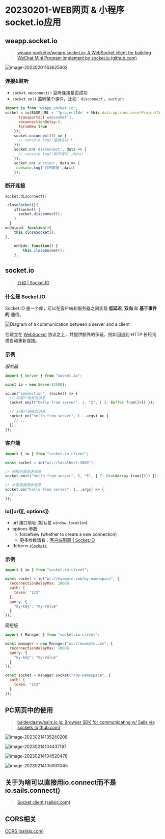 # 20230201-WEB网页 & 小程序socket.io应用

## weapp.socket.io 

> [weapp-socketio/weapp.socket.io: A WebSocket client for building WeChat Mini Program implement by socket.io (github.com)](https://github.com/weapp-socketio/weapp.socket.io#readme)

![image-20230201163625602](https://s2.loli.net/2023/02/01/8ykwWMcpzoPhRDb.png)

### 连接&监听

- `socket.onconnect()` 监听连接是否成功
- `socket.on()` 监听某个事件，比如：`disconnect` 、`auction`

```js
import io from 'weapp.socket.io';
socket = io(BASE_URL + '?projectId=' + this.data.options.assetProjectId,{
      transports:['websocket'],
      reconnectionDelay:5,
      forceNew:true
    });
    socket.onconnect(() => {
      // console.log('连接成功')
    });
    socket.on('disconnect', data => {
      // console.log('断开成功',data)
    });
    socket.on('auction', data => {
     console.log('监听数据',data)
    });
```

### 断开连接

`socket.disconnect()`

```js
 closeSocket(){
    if(socket) {
      socket.disconnect();
    }
  }
onUnload: function(){
    this.closeSocket();
},

    onHide: function() {
        this.closeSocket();
    },
```

## socket.io

> [介绍 | Socket.IO](https://socket.io/zh-CN/docs/v4/)

### 什么是 Socket.IO[](https://socket.io/zh-CN/docs/v4/#what-socketio-is)

Socket.IO 是一个库，可以在客户端和服务器之间实现 **低延迟**, **双向** 和 **基于事件的** 通信。

![Diagram of a communication between a server and a client](https://s2.loli.net/2023/02/02/JFGd3kNljbfsR48.png)

它建立在 [WebSocket](https://fr.wikipedia.org/wiki/WebSocket) 协议之上，并提供额外的保证，例如回退到 HTTP 长轮询或自动重新连接。

### 示例

*服务器*

```js
import { Server } from "socket.io";

const io = new Server(3000);

io.on("connection", (socket) => {
  // 向客户端发送消息
  socket.emit("hello from server", 1, "2", { 3: Buffer.from([4]) });

  // 从客户端接收消息
  socket.on("hello from server", (...args) => {
    // ...
  });
});
```

### 客户端

```js
import { io } from "socket.io-client";

const socket = io("ws://localhost:3000");

// 向服务器发送消息
socket.emit("hello from server", 5, "6", { 7: Uint8Array.from([8]) });

// 从服务器接收消息
socket.on("hello from server", (...args) => {
  // ...
});
```

### io([url]\[, options])

- url  接口地址 (默认是 `window.location`)
- options 参数 
  - forceNew  (whether to create a new connection)
  - 更多参数请看：[客户端配置 | Socket.IO](https://socket.io/zh-CN/docs/v4/client-options/#low-level-engine-options)
- Returns [`<Socket>`](https://socket.io/zh-CN/docs/v4/client-api/#socket)

### 示例

```js
import { io } from "socket.io-client";

const socket = io("ws://example.com/my-namespace", {
  reconnectionDelayMax: 10000,
  auth: {
    token: "123"
  },
  query: {
    "my-key": "my-value"
  }
});
```

简短版

```js
import { Manager } from "socket.io-client";

const manager = new Manager("ws://example.com", {
  reconnectionDelayMax: 10000,
  query: {
    "my-key": "my-value"
  }
});

const socket = manager.socket("/my-namespace", {
  auth: {
    token: "123"
  }
});
```

## PC网页中的使用

> [balderdashy/sails.io.js: Browser SDK for communicating w/ Sails via sockets (github.com)](https://github.com/balderdashy/sails.io.js)

![image-20230214135240206](https://s2.loli.net/2023/02/14/KUbRrt1ATf5mPXI.png)

![image-20230214104437187](https://s2.loli.net/2023/02/14/KXeB4taubGpf53A.png)

![image-20230214104520478](https://s2.loli.net/2023/02/14/jtePi9aqANsZ3Ey.png)

![image-20230214105003045](https://s2.loli.net/2023/02/14/9lpzRGUWBbw7OCM.png)

## 关于为啥可以直接用io.connect而不是io.sails.connect()

> [Socket client (sailsjs.com)](https://sailsjs.com/documentation/reference/web-sockets/socket-client)

## CORS相关

[CORS (sailsjs.com)](https://sailsjs.com/documentation/concepts/security/cors)
